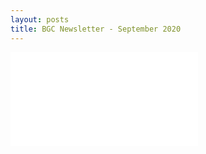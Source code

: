 ```yaml
---
layout: posts
title: BGC Newsletter - September 2020
---
```

<div class="embed-responsive embed-responsive-1by1">
    <embed class="embed-responsive-item" src="{{ site.baseurl }}/assets/docs/Newsletter_Sept_2020.pdf#toolbar=0&navpanes=0" type="application/pdf" />
</div>